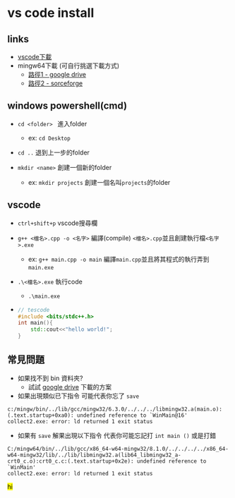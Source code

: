 # vs code install

## links

-  [vscode下載](https://code.visualstudio.com/docs/cpp/config-mingw  "Title") 
-  mingw64下載 (可自行挑選下載方式)
   - [路徑1 - google drive](https://drive.google.com/file/d/1OVHKpgJB-Uqvbm7TLBlhwjtZc6Z0HCG8/view?usp=sharing "Title")
   - [路徑2 - sorceforge](https://sourceforge.net/projects/mingw-w64/files/Toolchains%20targetting%20Win64/Personal%20Builds/mingw-builds/8.1.0/threads-win32/seh/x86_64-8.1.0-release-win32-seh-rt_v6-rev0.7z/download "Title")

## windows powershell(cmd)

- `cd <folder> ` 進入folder
  - ex: `cd Desktop`
- `cd ..` 退到上一步的folder

- `mkdir <name>` 創建一個新的folder 
  - ex: `mkdir projects` 創建一個名叫`projects`的folder 

## vscode 

- `ctrl+shift+p` vscode搜尋欄

- `g++ <檔名>.cpp -o <名字>` 編譯(compile) `<檔名>.cpp`並且創建執行檔`<名字>.exe`

  - ex: `g++ main.cpp -o main` 編譯`main.cpp`並且將其程式的執行弄到`main.exe`

- `.\<檔名>.exe` 執行code

  - `.\main.exe`


- ```c++
  // tescode
  #include <bits/stdc++.h>
  int main(){
      std::cout<<"hello world!";
  }
  ```

## 常見問題

  - 如果找不到 bin 資料夾?
    - 試試 [google drive](https://drive.google.com/file/d/1OVHKpgJB-Uqvbm7TLBlhwjtZc6Z0HCG8/view?usp=sharing "Title") 下載的方案   
  - 如果出現類似已下指令 可能代表你忘了  `save` 

```
c:/mingw/bin/../lib/gcc/mingw32/6.3.0/../../../libmingw32.a(main.o):(.text.startup+0xa0): undefined reference to `WinMain@16'
collect2.exe: error: ld returned 1 exit status
```

- 如果有 `save` 解果出現以下指令 代表你可能忘記打 `int main ()`  或是打錯

```
C:/mingw64/bin/../lib/gcc/x86_64-w64-mingw32/8.1.0/../../../../x86_64-w64-mingw32/lib/../lib/libmingw32.a(lib64_libmingw32_a-crt0_c.o):crt0_c.c:(.text.startup+0x2e): undefined reference to `WinMain'
collect2.exe: error: ld returned 1 exit status
```


<mark>hi</mark>

